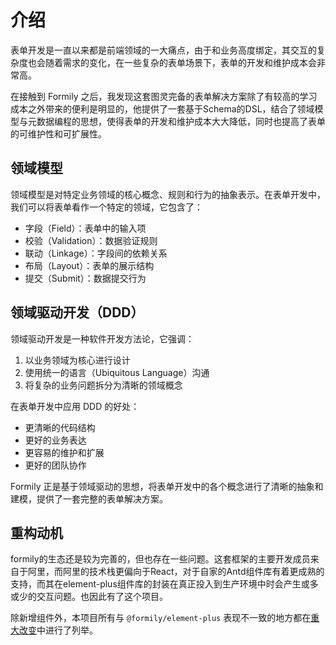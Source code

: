 # 介绍

表单开发是一直以来都是前端领域的一大痛点，由于和业务高度绑定，其交互的复杂度也会随着需求的变化，在一些复杂的表单场景下，表单的开发和维护成本会非常高。

在接触到 Formily 之后，我发现这套图灵完备的表单解决方案除了有较高的学习成本之外带来的便利是明显的，他提供了一套基于Schema的DSL，结合了领域模型与元数据编程的思想，使得表单的开发和维护成本大大降低，同时也提高了表单的可维护性和可扩展性。

## 领域模型

领域模型是对特定业务领域的核心概念、规则和行为的抽象表示。在表单开发中，我们可以将表单看作一个特定的领域，它包含了：

- 字段（Field）：表单中的输入项
- 校验（Validation）：数据验证规则
- 联动（Linkage）：字段间的依赖关系
- 布局（Layout）：表单的展示结构
- 提交（Submit）：数据提交行为

## 领域驱动开发（DDD）

领域驱动开发是一种软件开发方法论，它强调：

1. 以业务领域为核心进行设计
2. 使用统一的语言（Ubiquitous Language）沟通
3. 将复杂的业务问题拆分为清晰的领域概念

在表单开发中应用 DDD 的好处：

- 更清晰的代码结构
- 更好的业务表达
- 更容易的维护和扩展
- 更好的团队协作

Formily 正是基于领域驱动的思想，将表单开发中的各个概念进行了清晰的抽象和建模，提供了一套完整的表单解决方案。

## 重构动机

formily的生态还是较为完善的，但也存在一些问题。这套框架的主要开发成员来自于阿里，而阿里的技术栈更偏向于React，对于自家的Antd组件库有着更成熟的支持，而其在element-plus组件库的封装在真正投入到生产环境中时会产生或多或少的交互问题。也因此有了这个项目。

除新增组件外，本项目所有与 `@formily/element-plus` 表现不一致的地方都在[重大改变](./breaking-changes.html)中进行了列举。

